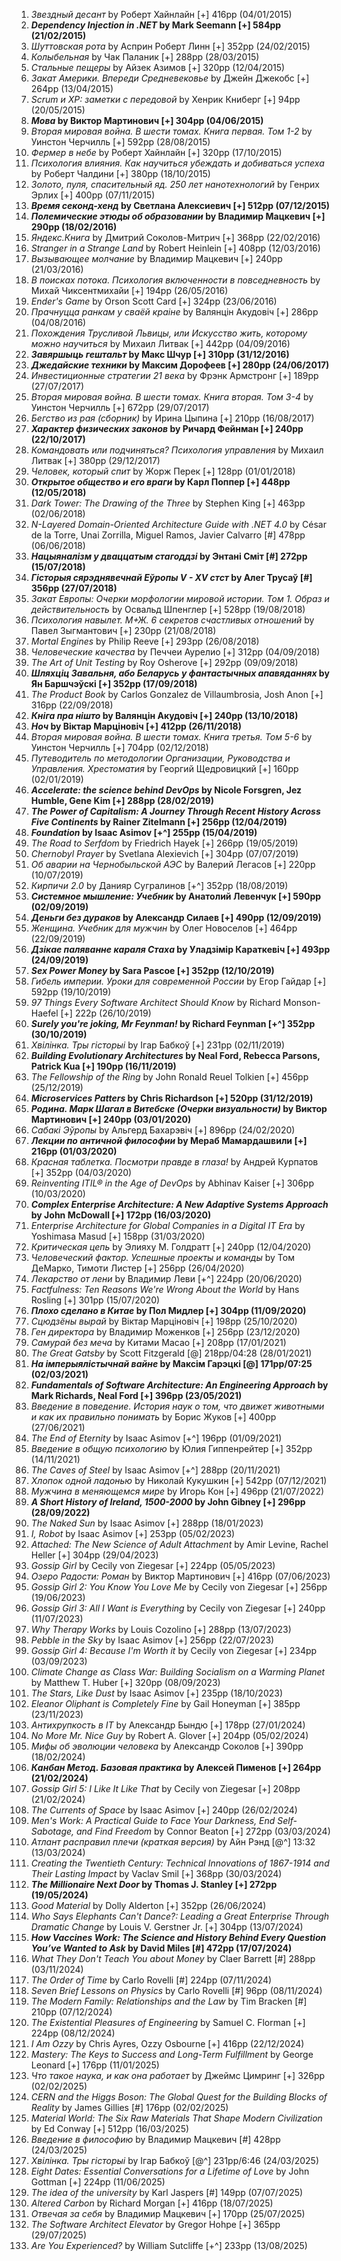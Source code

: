1. _Звездный десант_ by Роберт Хайнлайн [+] 416pp (04/01/2015)</br>
1. **_Dependency Injection in .NET_ by Mark Seemann [+] 584pp (21/02/2015)**</br>
1. _Шуттовская рота_ by Асприн Роберт Линн [+] 352pp (24/02/2015)</br>
1. _Колыбельная_ by Чак Паланик [+] 288pp (28/03/2015)</br>
1. _Стальные пещеры_ by Айзек Азимов [+] 320pp (12/04/2015)</br>
1. _Закат Америки. Впереди Средневековье_ by Джейн Джекобс [+] 264pp (13/04/2015)</br>
1. _Scrum и XP: заметки с передовой_ by Хенрик Книберг [+] 94pp (20/05/2015)</br>
1. **_Мова_ by Виктор Мартинович [+] 304pp (04/06/2015)**</br>
1. _Вторая мировая война. В шести томах. Книга первая. Том 1-2_ by Уинстон Черчилль [+] 592pp (28/08/2015)</br>
1. _Фермер в небе_ by Роберт Хайнлайн [+] 320pp (17/10/2015)</br>
1. _Психология влияния. Как научиться убеждать и добиваться успеха_ by Роберт Чалдини [+] 380pp (18/10/2015)</br>
1. _Золото, пуля, спасительный яд. 250 лет нанотехнологий_ by Генрих Эрлих [+] 400pp (07/11/2015)</br>
1. **_Время секонд-хенд_ by Светлана Алексиевич [+] 512pp (07/12/2015)**</br>
1. **_Полемические этюды об образовании_ by Владимир Мацкевич [+] 290pp (18/02/2016)**</br>
1. _Яндекс.Книга_ by Дмитрий Соколов-Митрич [+] 368pp (22/02/2016)</br>
1. _Stranger in a Strange Land_ by Robert Heinlein [+] 408pp (12/03/2016)</br>
1. _Вызывающее молчание_ by Владимир Мацкевич [+] 240pp (21/03/2016)</br>
1. _В поисках потока. Психология включенности в повседневность_ by Михай Чиксентмихайи [+] 194pp (26/05/2016)</br>
1. _Ender's Game_ by Orson Scott Card [+] 324pp (23/06/2016)</br>
1. _Прачнуцца ранкам у сваёй краіне_ by Валянцiн Акудовiч [+] 286pp (04/08/2016)</br>
1. _Похождения Трусливой Львицы, или Искусство жить, которому можно научиться_ by Михаил Литвак [+] 442pp (04/09/2016)</br>
1. **_Завяршыць гештальт_ by Макс Шчур [+] 310pp (31/12/2016)**</br>
1. **_Джедайские техники_ by Максим Дорофеев [+] 280pp (24/06/2017)**</br>
1. _Инвестиционные стратегии 21 века_ by Фрэнк Армстронг [+] 189pp (27/07/2017)</br>
1. _Вторая мировая война. В шести томах. Книга вторая. Том 3-4_ by Уинстон Черчилль [+] 672pp (29/07/2017)</br>
1. _Бегство из рая (сборник)_ by Ирина Цыпина [+] 210pp (16/08/2017)</br>
1. **_Характер физических законов_ by Ричард Фейнман [+] 240pp (22/10/2017)**</br>
1. _Командовать или подчиняться? Психология управления_ by Михаил Литвак [+] 380pp (29/12/2017)</br>
1. _Человек, который спит_ by Жорж Перек [+] 128pp (01/01/2018)</br>
1. **_Открытое общество и его враги_ by Карл Поппер [+] 448pp (12/05/2018)**</br>
1. _Dark Tower: The Drawing of the Three_ by Stephen King [+] 463pp (02/06/2018)</br>
1. _N-Layered Domain-Oriented Architecture Guide with .NET 4.0_ by César de la Torre, Unai Zorrilla, Miguel Ramos, Javier Calvarro [#] 478pp (06/06/2018)</br>
1. **_Нацыяналізм у дваццатым стагоддзі_ by Энтані Сміт [#] 272pp (15/07/2018)**</br>
1. **_Гісторыя сярэднявечнай Еўропы V - XV стст_ by Алег Трусаў [#] 356pp (27/07/2018)**</br>
1. _Закат Европы: Очерки морфологии мировой истории. Том 1. Образ и действительность_ by Освальд Шпенглер [+] 528pp (19/08/2018)</br>
1. _Психология навылет. М+Ж. 6 секретов счастливых отношений_ by Павел Зыгмантович [+] 230pp (21/08/2018)</br>
1. _Mortal Engines_ by Philip Reeve [+] 293pp (26/08/2018)</br>
1. _Человеческие качества_ by Печчеи Аурелио [+] 312pp (04/09/2018)</br>
1. _The Art of Unit Testing_ by Roy Osherove [+] 292pp (09/09/2018)</br>
1. **_Шляхцiц Завальня, або Беларусь у фантастычных апавяданнях_ by Ян Баршчэўскi [+] 352pp (17/09/2018)**</br>
1. _The Product Book_ by Carlos Gonzalez de Villaumbrosia, Josh Anon [+] 316pp (22/09/2018)</br>
1. **_Кнiга пра нiшто_ by Валянцiн Акудовiч [+] 240pp (13/10/2018)**</br>
1. **_Ноч_ by Віктар Марціновіч [+] 412pp (26/11/2018)**</br>
1. _Вторая мировая война. В шести томах. Книга третья. Том 5-6_ by Уинстон Черчилль [+] 704pp (02/12/2018)</br>
1. _Путеводитель по методологии Организации, Руководства и Управления. Хрестоматия_ by Георгий Щедровицкий [+] 160pp (02/01/2019)</br>
1. **_Accelerate: the science behind DevOps_ by Nicole Forsgren, Jez Humble, Gene Kim [+] 288pp (28/02/2019)**</br>
1. **_The Power of Capitalism: A Journey Through Recent History Across Five Continents_ by Rainer Zitelmann [+] 256pp (12/04/2019)**</br>
1. **_Foundation_ by Isaac Asimov [+^] 255pp (15/04/2019)**</br>
1. _The Road to Serfdom_ by Friedrich Hayek [+] 266pp (19/05/2019)</br>
1. _Chernobyl Prayer_ by Svetlana Alexievich [+] 304pp (07/07/2019)</br>
1. _Об аварии на Чернобыльской АЭС_ by Валерий Легасов [+] 220pp (10/07/2019)</br>
1. _Кирпичи 2.0_ by Данияр Сугралинов [+^] 352pp (18/08/2019)</br>
1. **_Системное мышление: Учебник_ by Анатолий Левенчук [+] 590pp (02/09/2019)**</br>
1. **_Деньги без дураков_ by Александр Силаев [+] 490pp (12/09/2019)**</br>
1. _Женщина. Учебник для мужчин_ by Олег Новоселов [+] 464pp (22/09/2019)</br>
1. **_Дзікае паляванне караля Стаха_ by Уладзімір Караткевіч [+] 493pp (24/09/2019)**</br>
1. **_Sex Power Money_ by Sara Pascoe [+] 352pp (12/10/2019)**</br>
1. _Гибель империи. Уроки для современной России_ by Егор Гайдар [+] 592pp (19/10/2019)</br>
1. _97 Things Every Software Architect Should Know_ by Richard Monson-Haefel [+] 222p (26/10/2019)</br>
1. **_Surely you're joking, Mr Feynman!_ by Richard Feynman [+^] 352pp (30/10/2019)**</br>
1. _Хвілінка. Тры гісторыі_ by Ігар Бабкоў [+] 231pp (02/11/2019)</br>
1. **_Building Evolutionary Architectures_ by Neal Ford, Rebecca Parsons, Patrick Kua [+] 190pp (16/11/2019)**</br>
1. _The Fellowship of the Ring_ by John Ronald Reuel Tolkien [+] 456pp (25/12/2019)</br>
1. **_Microservices Patters_ by Chris Richardson [+] 520pp (31/12/2019)**</br>
1. **_Родина. Марк Шагал в Витебске (Очерки визуальности)_ by Виктор Мартинович [+] 240pp (03/01/2020)**</br>
1. _Сабакі Эўропы_ by Альгерд Бахарэвіч [+] 896pp (24/02/2020)</br>
1. **_Лекции по античной философии_ by Мераб Мамардашвили [+] 216pp (01/03/2020)**</br>
1. _Красная таблетка. Посмотри правде в глаза!_ by Андрей Курпатов [+] 352pp (04/03/2020)</br>
1. _Reinventing ITIL® in the Age of DevOps_ by Abhinav Kaiser [+] 306pp (10/03/2020)</br>
1. **_Complex Enterprise Architecture: A New Adaptive Systems Approach_ by John McDowall [+] 172pp (16/03/2020)**</br>
1. _Enterprise Architecture for Global Companies in a Digital IT Era_ by Yoshimasa Masud [+] 158pp (31/03/2020)</br>
1. _Критическая цепь_ by Элияху M. Голдратт [+] 240pp (12/04/2020)</br>
1. _Человеческий фактор. Успешные проекты и команды_ by Том ДеМарко, Тимоти Листер [+] 256pp (26/04/2020)</br>
1. _Лекарство от лени_ by Владимир Леви [+^] 224pp (20/06/2020)</br>
1. _Factfulness: Ten Reasons We're Wrong About the World_ by Hans Rosling [+] 301pp (15/07/2020)</br>
1. **_Плохо сделано в Китае_ by Пол Мидлер [+] 304pp (11/09/2020)**</br>
1. _Сцюдзёны вырай_ by Віктар Марціновіч [+] 198pp (25/10/2020)</br>
1. _Ген директора_ by Владимир Моженков [+] 256pp (23/12/2020)</br>
1. _Самурай без меча_ by Китами Масао [+] 208pp (17/01/2021)</br>
1. _The Great Gatsby_ by Scott Fitzgerald [@] 218pp/04:28 (28/01/2021)</br>
1. **_На імперыялістычнай вайне_ by Максім Гарэцкі [@] 171pp/07:25 (02/03/2021)**</br>
1. **_Fundamentals of Software Architecture: An Engineering Approach_ by Mark Richards, Neal Ford [+] 396pp (23/05/2021)**</br>
1. _Введение в поведение. История наук о том, что движет животными и как их правильно понимать_ by Борис Жуков [+] 400pp (27/06/2021)</br>
1. _The End of Eternity_ by Isaac Asimov [+^] 196pp (01/09/2021)</br>
1. _Введение в общую психологию_ by Юлия Гиппенрейтер [+] 352pp (14/11/2021)</br>
1. _The Caves of Steel_ by Isaac Asimov [+^] 288pp (20/11/2021)</br>
1. _Хлопок одной ладонью_ by Николай Кукушкин [+] 542pp (07/12/2021)</br>
1. _Мужчина в меняющемся мире_ by Игорь Кон [+] 496pp (21/07/2022)</br>
1. **_A Short History of Ireland, 1500-2000_ by John Gibney [+] 296pp (28/09/2022)**</br>
1. _The Naked Sun_ by Isaac Asimov [+] 288pp (18/01/2023)</br>
1. _I, Robot_ by Isaac Asimov [+] 253pp (05/02/2023)</br>
1. _Attached: The New Science of Adult Attachment_ by Amir Levine, Rachel Heller [+] 304pp (29/04/2023)</br>
1. _Gossip Girl_ by Cecily von Ziegesar [+] 224pp (05/05/2023)</br>
1. _Озеро Радости: Роман_ by Виктор Мартинович [+] 416pp (07/06/2023)</br>
1. _Gossip Girl 2: You Know You Love Me_ by Cecily von Ziegesar [+] 256pp (19/06/2023)</br>
1. _Gossip Girl 3: All I Want is Everything_ by Cecily von Ziegesar [+] 240pp (11/07/2023)</br>
1. _Why Therapy Works_ by Louis Cozolino [+] 288pp (13/07/2023)</br>
1. _Pebble in the Sky_ by Isaac Asimov [+] 256pp (22/07/2023)</br>
1. _Gossip Girl 4: Because I'm Worth it_ by Cecily von Ziegesar [+] 234pp (03/09/2023)</br>
1. _Climate Change as Class War: Building Socialism on a Warming Planet_ by Matthew T. Huber [+] 320pp (08/09/2023)</br>
1. _The Stars, Like Dust_ by Isaac Asimov [+] 235pp (18/10/2023)</br>
1. _Eleanor Oliphant is Completely Fine_ by Gail Honeyman [+] 385pp (23/11/2023)</br>
1. _Антихрупкость в IT_ by Александр Бындю [+] 178pp (27/01/2024)</br>
1. _No More Mr. Nice Guy_ by Robert A. Glover [+] 204pp (05/02/2024)</br>
1. _Мифы об эволюции человека_ by Александр Соколов [+] 390pp (18/02/2024)</br>
1. **_Канбан Метод. Базовая практика_ by Алексей Пименов [+] 264pp (21/02/2024)**</br>
1. _Gossip Girl 5: I Like It Like That_ by Cecily von Ziegesar [+] 208pp (21/02/2024)</br>
1. _The Currents of Space_ by Isaac Asimov [+] 240pp (26/02/2024)</br>
1. _Men's Work: A Practical Guide to Face Your Darkness, End Self-Sabotage, and Find Freedom_ by Connor Beaton [+] 272pp (03/03/2024)</br>
1. _Атлант расправил плечи (краткая версия)_ by Айн Рэнд [@^] 13:32 (13/03/2024)</br>
1. _Creating the Twentieth Century: Technical Innovations of 1867-1914 and Their Lasting Impact_ by Vaclav Smil [+] 368pp (30/03/2024)</br>
1. **_The Millionaire Next Door_ by Thomas J. Stanley [+] 272pp (19/05/2024)**</br>
1. _Good Material_ by Dolly Alderton [+] 352pp (26/06/2024)</br>
1. _Who Says Elephants Can't Dance?: Leading a Great Enterprise Through Dramatic Change_ by Louis V. Gerstner Jr. [+] 304pp (13/07/2024)</br>
1. **_How Vaccines Work: The Science and History Behind Every Question You’ve Wanted to Ask_ by David Miles [#] 472pp (17/07/2024)**</br>
1. _What They Don't Teach You about Money_ by Claer Barrett [#] 288pp (03/11/2024)</br>
1. _The Order of Time_ by Carlo Rovelli [#] 224pp (07/11/2024)</br>
1. _Seven Brief Lessons on Physics_ by Carlo Rovelli [#] 96pp (08/11/2024)</br>
1. _The Modern Family: Relationships and the Law_ by Tim Bracken [#] 210pp (07/12/2024)</br>
1. _The Existential Pleasures of Engineering_ by Samuel C. Florman [+] 224pp (08/12/2024)</br>
1. _I Am Ozzy_ by Chris Ayres, Ozzy Osbourne [+] 416pp (22/12/2024)</br>
1. _Mastery: The Keys to Success and Long-Term Fulfillment_ by George Leonard [+] 176pp (11/01/2025)</br>
1. _Что такое наука, и как она работает_ by Джеймс Цимринг [+] 326pp (02/02/2025)</br>
1. _CERN and the Higgs Boson: The Global Quest for the Building Blocks of Reality_ by James Gillies [#] 176pp (02/02/2025)</br>
1. _Material World: The Six Raw Materials That Shape Modern Civilization_ by Ed Conway [+] 512pp (16/03/2025)</br>
1. _Введение в философию_ by Владимир Мацкевич [#] 428pp (24/03/2025)</br>
1. _Хвілінка. Тры гісторыі_ by Ігар Бабкоў [@^] 231pp/6:46 (24/03/2025)</br>
1. _Eight Dates: Essential Conversations for a Lifetime of Love_ by John Gottman [+] 224pp (11/06/2025)</br>
1. _The idea of the university_ by Karl Jaspers [#] 149pp (07/07/2025)</br>
1. _Altered Carbon_ by Richard Morgan [+] 416pp (18/07/2025)</br>
1. _Отвечая за себя_ by Владимир Мацкевич [+] 170pp (25/07/2025)</br>
1. _The Software Architect Elevator_ by Gregor Hohpe [+] 365pp (29/07/2025)</br>
1. _Are You Experienced?_ by William Sutcliffe [+^] 233pp (13/08/2025)</br>
